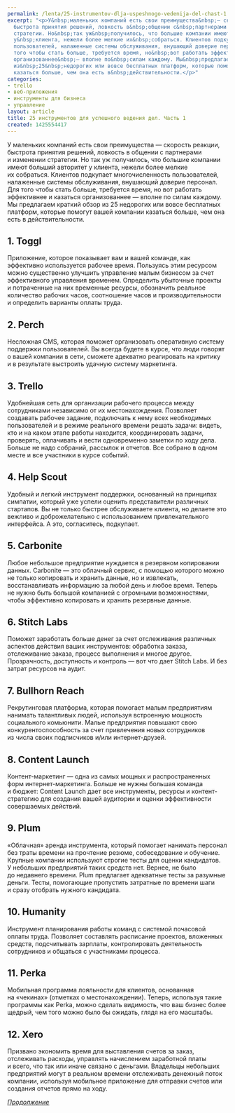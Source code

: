 ```yaml
---
permalink: /lenta/25-instrumentov-dlja-uspeshnogo-vedenija-del-chast-1
excerpt: "<p>У&nbsp;маленьких компаний есть свои преимущества&nbsp;— скорость реакции,
  быстрота принятия решений, ловкость в&nbsp;общении с&nbsp;партнерами и&nbsp;изменении
  стратегии. Но&nbsp;так уж&nbsp;получилось, что большие компании имеют больший авторитет
  у&nbsp;клиента, нежели более мелкие их&nbsp;собраться. Клиентов подкупает многочисленность
  пользователей, налаженные системы обслуживания, внушающий доверие персонал. Для
  того чтобы стать больше, требуется время, но&nbsp;вот работать эффективнее и&nbsp;казаться
  организованнее&nbsp;— вполне по&nbsp;силам каждому. Мы&nbsp;предлагаем краткий обзор
  из&nbsp;25&nbsp;недорогих или вовсе бесплатных платформ, которые помогут вашей компании
  казаться больше, чем она есть в&nbsp;действительности.</p>"
categories:
- trello
- веб-приложения
- инструменты для бизнеса
- управление
layout: article
title: 25 инструментов для успешного ведения дел. Часть 1
created: 1425554417
---
```

У маленьких компаний есть свои преимущества — скорость реакции, быстрота принятия решений, ловкость в общении с партнерами и изменении стратегии. Но так уж получилось, что большие компании имеют больший авторитет у клиента, нежели более мелкие их собраться. Клиентов подкупает многочисленность пользователей, налаженные системы обслуживания, внушающий доверие персонал. Для того чтобы стать больше, требуется время, но вот работать эффективнее и казаться организованнее — вполне по силам каждому. Мы предлагаем краткий обзор из 25 недорогих или вовсе бесплатных платформ, которые помогут вашей компании казаться больше, чем она есть в действительности.

## 1. Toggl ##

Приложение, которое показывает вам и вашей команде, как эффективно используется рабочее время. Пользуясь этим ресурсом можно существенно улучшить управление малым бизнесом за счет эффективного управления временем. Определить убыточные проекты и потраченные на них временные ресурсы, обозначить реальное количество рабочих часов, соотношение часов и производительности и определить варианты оплаты труда.

## 2. Perch ##

Несложная CMS, которая поможет организовать оперативную систему поддержки пользователей. Вы всегда будете в курсе, что люди говорят о вашей компании в сети, сможете адекватно реагировать на критику и в результате выстроить удачную систему маркетинга.

## 3. Trello ##

Удобнейшая сеть для организации рабочего процесса между сотрудниками независимо от их местонахождения. Позволяет создавать рабочее задание, подключать к нему всех необходимых пользователей и в режиме реального времени решать задачи: видеть, кто и на каком этапе работы находится, координировать задачи, проверять, оплачивать и вести одновременно заметки по ходу дела. Больше не надо собраний, рассылок и отчетов. Все собрано в одном месте и все участники в курсе событий.

## 4. Help Scout ##

Удобный и легкий инструмент поддержки, основанный на принципах симпатии, который уже успели оценить представители различных стартапов. Вы не только быстрее обслуживаете клиента, но делаете это вежливо и доброжелательно с использованием привлекательного интерфейса. А это, согласитесь, подкупает.

## 5. Carbonite ##

Любое небольшое предприятие нуждается в резервном копировании данных. Carbonite — это облачный сервис, с помощью которого можно не только копировать и хранить данные, но и извлекать, восстанавливать информацию за любой день и любое время. Теперь не нужно быть большой компанией с огромными возможностями, чтобы эффективно копировать и хранить резервные данные.

## 6. Stitch Labs ##

Поможет заработать больше денег за счет отслеживания различных аспектов действия ваших инструментов: обработка заказа, отслеживание заказа, процесс выполнения и многое другое. Прозрачность, доступность и контроль — вот что дает Stitch Labs. И без затрат ресурсов на аудит.

## 7. Bullhorn Reach ##

Рекрутинговая платформа, которая помогает малым предприятиям нанимать талантливых людей, используя встроенную мощность социального комьюнити. Малые предприятия повышают свою конкурентоспособность за счет привлечения новых сотрудников из числа своих подписчиков и/или интернет-друзей.

## 8. Content Launch ##

Контент-маркетинг — одна из самых мощных и распространенных форм интернет-маркетинга. Больше не нужны большая команда и бюджет: Content Launch дает все инструменты, ресурсы и контент-стратегию для создания вашей аудитории и оценки эффективности совершаемых действий.

## 9. Plum ##

«Облачная» аренда инструмента, который помогает нанимать персонал без траты времени на прочтение резюме, собеседование и обучение. Крупные компании используют строгие тесты для оценки кандидатов. У небольших предприятий таких средств нет. Вернее, не было до недавнего времени. Plum предлагает адекватные тесты за разумные деньги. Тесты, помогающие пропустить затратные по времени шаги и сразу отобрать нужного кандидата.

## 10. Humanity ##

Инструмент планирования работы команд с системой почасовой оплаты труда. Позволяет составлять расписание проектов, вложенных средств, подсчитывать зарплаты, контролировать деятельность сотрудников и общаться с участниками процесса.

## 11. Perka ##

Мобильная программа лояльности для клиентов, основанная на «чекинах» (отметках о местонахождении). Теперь, используя такие программы как Perka, можно сделать видимость, что ваш бизнес более щедрый, чем того можно было бы ожидать, глядя на его масштабы.

## 12. Xero ##

Призвано экономить время для выставления счетов за заказ, отслеживать расходы, управлять начислением заработной платы и всего, что так или иначе связано с деньгами. Владельцы небольших предприятий могут в реальном времени отслеживать денежный поток компании, используя мобильное приложение для отправки счетов или создания отчетов прямо на ходу.

[*Продолжение*][Link 1]


[Link 1]: http://business101.ru/lenta/25-instrumentov-dlja-uspeshnogo-vedenija-del-chast-2
